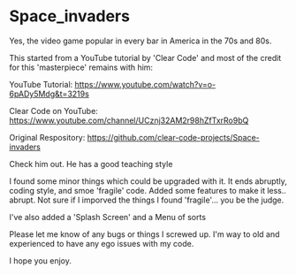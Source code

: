 # Space_invaders

Yes, the video game popular in every bar in America in the 70s and 80s.

This started from a YouTube tutorial by 'Clear Code' and most of the credit for this 'masterpiece' remains with him:

YouTube Tutorial: https://www.youtube.com/watch?v=o-6pADy5Mdg&t=3219s

Clear Code on YouTube: https://www.youtube.com/channel/UCznj32AM2r98hZfTxrRo9bQ

Original Respository: https://github.com/clear-code-projects/Space-invaders

Check him out. He has a good teaching style

I found some minor things which could be upgraded with it. It ends abruptly, coding style, and smoe 'fragile' code. Added some features to make it less.. abrupt. Not sure if I imporved the things I found 'fragile'... you be the judge.

I've also added a 'Splash Screen' and a Menu of sorts

Please let me know of any bugs or things I screwed up. I'm way to old and experienced to have any ego issues with my code.

I hope you enjoy.
